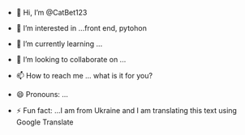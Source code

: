 - 👋 Hi, I’m @CatBet123
- 👀 I’m interested in ...front end, pytohon
- 🌱 I’m currently learning ...
- 💞️ I’m looking to collaborate on ...
- 📫 How to reach me ... what is it for you?

- 😄 Pronouns: ...
- ⚡ Fun fact: ...I am from Ukraine and I am translating this text using Google Translate

<!---
qwert809/qwert809 is a ✨ special ✨ repository because its `README.md` (this file) appears on your GitHub profile.
You can click the Preview link to take a look at your changes.
--->
